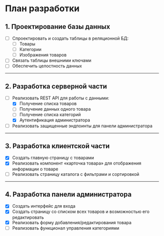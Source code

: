 # План разработки

## 1. Проектирование базы данных
- [ ] Спроектировать и создать таблицы в реляционной БД:
  - [ ] Товары  
  - [ ] Категории  
  - [ ] Изображения товаров  
- [ ] Связать таблицы внешними ключами  
- [ ] Обеспечить целостность данных  

---

## 2. Разработка серверной части
- [ ] Реализовать REST API для работы с данными:
  - [x] Получение списка товаров  
  - [ ] Получение данных одного товара  
  - [ ] Получение списка категорий  
  - [x] Аутентификация администратора  
- [ ] Реализовать защищенные эндпоинты для панели администратора  

---

## 3. Разработка клиентской части
- [x] Создать главную страницу с товарами  
- [x] Реализовать компонент «карточка товара» для отображения информации о товаре  
- [ ] Реализовать страницу каталога с фильтрами и сортировкой  

---

## 4. Разработка панели администратора
- [x] Создать интерфейс для входа  
- [x] Создать страницу со списком всех товаров и возможностью его редактировать  
- [x] Реализовать форму добавления/редактирования товара  
- [ ] Реализовать функционал управления категориями  
